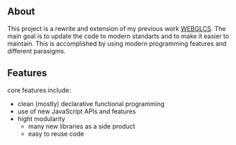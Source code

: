 ## About
This project is a rewrite and extension of my previous work
[WEBGLCS](https://github.com/Quoteme/webglcs).
The main goal is to update the code to modern standarts and
to make it easier to maintain.
This is accomplished by using modern programming features and
different parasigms.

## Features
core features include:
- clean (mostly) declarative functional programming
- use of new JavaScript APIs and features
- hight modularity
	- many new libraries as a side product
	- easy to reuse code
